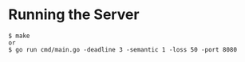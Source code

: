 # Running the Server
```
$ make
or
$ go run cmd/main.go -deadline 3 -semantic 1 -loss 50 -port 8080
```


